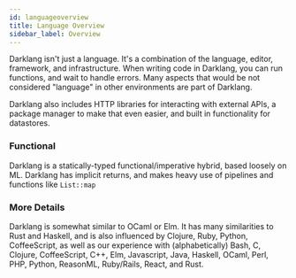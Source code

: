 ```yaml
---
id: languageoverview
title: Language Overview
sidebar_label: Overview
---
```


Darklang isn't just a language. It's a combination of the language, editor,
framework, and infrastructure. When writing code in Darklang, you can run functions,
and wait to handle errors. Many aspects that would be not considered "language"
in other environments are part of Darklang.

Darklang also includes HTTP libraries for interacting with external APIs, a package
manager to make that even easier, and built in functionality for datastores.

### Functional

Darklang is a statically-typed functional/imperative hybrid, based loosely on ML.
Darklang has implicit returns, and makes heavy use of pipelines and functions like
`List::map`

### More Details

Darklang is somewhat similar to OCaml or Elm. It has many similarities to Rust and
Haskell, and is also influenced by Clojure, Ruby, Python, CoffeeScript, as well
as our experience with (alphabetically) Bash, C, Clojure, CoffeeScript, C++,
Elm, Javascript, Java, Haskell, OCaml, Perl, PHP, Python, ReasonML, Ruby/Rails,
React, and Rust.
